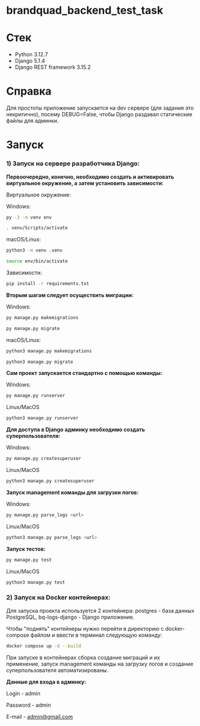 # brandquad_backend_test_task

# Стек

- Python 3.12.7
- Django 5.1.4
- Django REST framework 3.15.2

# Справка

Для простоты приложение запускается на dev сервере (для задания это некритично), посему DEBUG=False, чтобы Django раздавал статические файлы для админки.

# Запуск

### 1) Запуск на сервере разработчика Django:

**Первоочередно, конечно, необходимо создать и активировать виртуальное окружение, а затем установить зависимости:**

Виртуальное окружение:

Windows:

```bash
py -3 -m venv env
```

```bash
. venv/Scripts/activate 
```

macOS/Linux:

```bash
python3 -m venv .venv
```

```bash
source env/bin/activate
```

Зависимости:

```bash
pip install -r requirements.txt
```

**Вторым шагам следует осуществить миграции:**

Windows: 

```bash
py manage.py makemigrations
```

```bash
py manage.py migrate
```

macOS/Linux:

```bash
python3 manage.py makemigrations
```

```bash
python3 manage.py migrate
```

**Сам проект запускается стандартно с помощью команды:**

Windows:

```bash
py manage.py runserver
```
Linux/MacOS

```bash
python3 manage.py runserver
```

**Для доступа в Django админку необходимо создать суперпользователя:**

Windows:

```bash
py manage.py createsuperuser
```
Linux/MacOS

```bash
python3 manage.py createsuperuser
```

**Запуск management команды для загрузки логов:**

Windows:

```bash
py manage.py parse_logs <url>
```

Linux/MacOS

```bash
python3 manage.py parse_logs <url>
```

**Запуск тестов:**

```bash
py manage.py test
```

Linux/MacOS

```bash
python3 manage.py test
```

### 2) Запуск на Docker контейнерах:

Для запуска проекта используется 2 контейнера: postgres - база данных PostgreSQL, bq-logs-django - Django приложение.

Чтобы "поднять" контейнеры нужно перейти в директорию с docker-compose файлом и ввести в терминал следующую команду:

```bash
docker compose up -d --build
```

При запуске в контейнерах сборка создание миграций и их применение, запуск management команды на загрузку логов и создание суперпользователя автоматизированы.

**Данные для входа в админку:**

Login - admin

Password - admin

E-mail - admin@gmail.com

